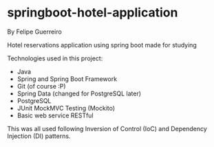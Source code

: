 # springboot-hotel-application
 By Felipe Guerreiro
 
 Hotel reservations application using spring boot made for studying
 
 Technologies used in this project:
 - Java
 - Spring and Spring Boot Framework
 - Git (of course :P)
 - Spring Data (changed for PostgreSQL later)
 - PostgreSQL
 - JUnit MockMVC Testing (Mockito)
 - Basic web service RESTful
 
 This was all used following Inversion of Control (IoC) and Dependency Injection (DI) patterns.

